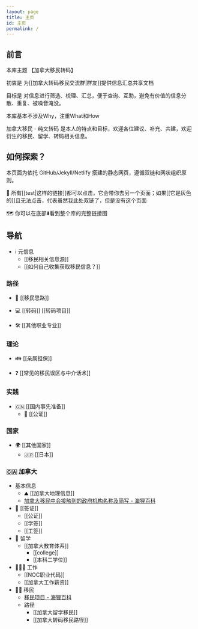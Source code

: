 ```yaml
---
layout: page
title: 主页
id: 主页
permalink: /
---
```


## 前言 

本库主题 【加拿大移民转码】 

初衷是 为[[加拿大转码移民交流群|群友]]提供信息汇总共享文档

目标是 对信息进行筛选、梳理、汇总，便于查询、互助，避免有价值的信息分散、重复、被噪音淹没。

本库基本不涉及Why，注重What和How

加拿大移民 - 纯文转码 是本人的特点和目标，欢迎各位建议、补充、共建，欢迎衍生的移民、留学、转码相关信息。

## 如何探索？

本页面为依托 GitHub/Jekyll/Netlify 搭建的静态网页，遵循双链和网状组织原则。

🔗 所有[[test|这样的链接]]都可以点击，它会带你去另一个页面；如果[[它是灰色的]]且无法点击，代表虽然我此处双链了，但是没有这个页面

🗺️ 你可以在底部⬇️看到整个库的完整链接图

## 导航

- ℹ️ 元信息
	- [[移民相关信息源]]
	- [[如何自己收集获取移民信息？]]



### 路径

- 🧠 [[移民思路]]

- 💻 [[转码]] [[转码项目]]

- 🛠 [[其他职业专业]]


### 理论

- 👪 [[亲属担保]]

- ❓ [[常见的移民误区与中介话术]]


### 实践

- 🇨🇳 [[国内事先准备]]
	- 📃 [[公证]]


### 国家

- 🌍 [[其他国家]]
	- 🇯🇵 [[日本]]


### 🇨🇦 加拿大

- 基本信息
	- ⛰️ [[加拿大地理信息]]
	- [加拿大移民中会接触到的政府机构名称及简写 - 海狸百科](https://www.hailibk.com/knowledge/department-abbreviation/)
- 📄 [[签证]]
	- [[公证]]
	- [[学签]]
	- [[工签]]
- 🏫 留学
	- [[加拿大教育体系]]
		- [[college]]
		- [[本科二学位]]
- 👩🏻‍🔧 工作
	- [[NOC职业代码]]
	- [[加拿大工作薪资]]
- 🏃‍♀️ 移民
	- [移民项目 - 海狸百科](https://www.hailibk.com/immigration-programs/?_class_selection=pnp)
	- 路径
		- [[加拿大留学移民]]
		- [[加拿大转码移民路径]]



